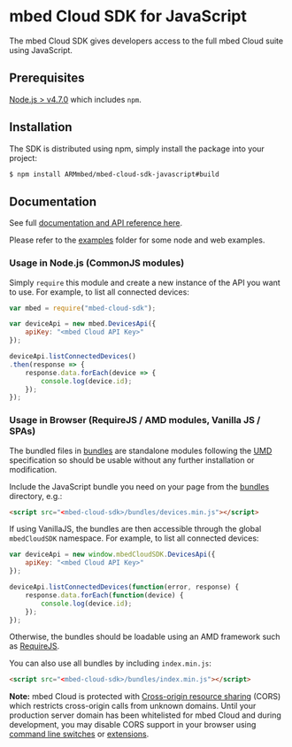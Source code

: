 # mbed Cloud SDK for JavaScript

The mbed Cloud SDK gives developers access to the full mbed Cloud suite using JavaScript.

## Prerequisites

[Node.js > v4.7.0](https://nodejs.org) which includes `npm`.

## Installation

The SDK is distributed using npm, simply install the package into your project:

```bash
$ npm install ARMmbed/mbed-cloud-sdk-javascript#build
```

## Documentation

See full [documentation and API reference here](http://mbed-cloud-sdk-javascript.s3-website-us-west-2.amazonaws.com/).

Please refer to the [examples](./examples/) folder for some node and web examples.

### Usage in Node.js (CommonJS modules)

Simply `require` this module and create a new instance of the API you want to use. For example, to list all connected devices:

```JavaScript
var mbed = require("mbed-cloud-sdk");

var deviceApi = new mbed.DevicesApi({
	apiKey: "<mbed Cloud API Key>"
});

deviceApi.listConnectedDevices()
.then(response => {
	response.data.forEach(device => {
		console.log(device.id);
	});
});
```

### Usage in Browser (RequireJS / AMD modules, Vanilla JS / SPAs)

The bundled files in [bundles](./bundles/) are standalone modules following the [UMD](https://github.com/umdjs/umd) specification so should be usable without any further installation or modification.

Include the JavaScript bundle you need on your page from the [bundles](./bundles/) directory, e.g.:

```html
<script src="<mbed-cloud-sdk>/bundles/devices.min.js"></script>
```

If using VanillaJS, the bundles are then accessible through the global `mbedCloudSDK` namespace. For example, to list all connected devices:

```javascript
var deviceApi = new window.mbedCloudSDK.DevicesApi({
	apiKey: "<mbed Cloud API Key>"
});

deviceApi.listConnectedDevices(function(error, response) {
	response.data.forEach(function(device) {
		console.log(device.id);
	});
});
```

Otherwise, the bundles should be loadable using an AMD framework such as [RequireJS](http://requirejs.org/).

You can also use all bundles by including `index.min.js`:

```html
<script src="<mbed-cloud-sdk>/bundles/index.min.js"></script>
```

__Note:__ mbed Cloud is protected with [Cross-origin resource sharing](https://en.wikipedia.org/wiki/Cross-origin_resource_sharing) (CORS) which restricts cross-origin calls from unknown domains. Until your production server domain has been whitelisted for mbed Cloud and during development, you may disable CORS support in your browser using [command line switches](http://www.thegeekstuff.com/2016/09/disable-same-origin-policy/) or [extensions](https://chrome.google.com/webstore/detail/allow-control-allow-origi/nlfbmbojpeacfghkpbjhddihlkkiljbi).
